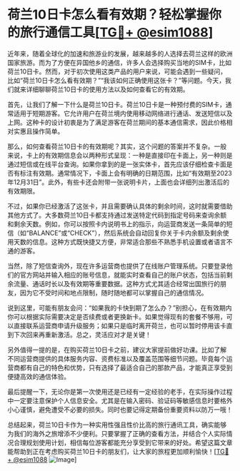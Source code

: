 # 荷兰10日卡怎么看有效期？轻松掌握你的旅行通信工具[[TG💪+ @esim1088](https://t.me/s/esim1088)]

近年来，随着全球化的加速和旅游业的发展，越来越多的人选择去荷兰这样的欧洲国家旅游。而为了方便在异国他乡的通信，许多人会选择购买当地的SIM卡，比如荷兰10日卡。然而，对于初次使用这类产品的用户来说，可能会遇到一些疑问，比如“荷兰10日卡怎么看有效期？”“我该如何正确使用这张卡？”等问题。今天，我们就来详细聊聊荷兰10日卡的使用方法以及如何查看它的有效期。

首先，让我们了解一下什么是荷兰10日卡。荷兰10日卡是一种预付费的SIM卡，通常适用于短期游客。它允许用户在荷兰境内使用移动网络进行通话、发送短信以及上网。这种卡的设计初衷是为了满足游客在荷兰期间的基本通信需求，因此价格相对实惠且操作简单。

那么，如何查看荷兰10日卡的有效期呢？其实，这个问题的答案并不复杂。一般来说，卡上的有效期信息会以两种形式呈现：一种是直接印在卡面上，另一种则是通过短信或在线平台查询。如果你拿到的是一张实体卡，首先应该仔细检查卡面是否有标注有效期。通常情况下，卡面上会有明确的日期范围，比如“有效期至2023年12月31日”。此外，有些卡还会附带一张说明卡片，上面也会详细列出激活后的有效期限。

不过，如果你已经激活了这张卡，并且需要确认具体的剩余时间，这时就需要借助其他方式了。大多数荷兰10日卡都支持通过发送特定代码到指定号码来查询余额和剩余天数。例如，你可以按照卡内说明书上的指示，向运营商发送一条简单的短信（如“BALANCE”或“CHECK”），然后系统会自动回复你关于卡内余额及剩余使用天数的信息。这种方式既快捷又方便，非常适合那些不熟悉手机设置或者语言不通的游客。

当然，除了短信查询外，现在许多运营商也提供了在线账户管理系统。只要登录他们的官方网站并输入相应的账号信息，就能实时查看自己的账户状态，包括当前剩余流量、通话时长以及有效期等重要数据。这种方式尤其适合经常出国旅行的朋友，因为它不受时间和地点限制，随时随地都可以掌握自己的通信情况。

说到这里，可能有朋友会问：“如果我的卡快到期了怎么办？”别担心，在有效期内你可以根据实际需要决定是否续费或者更换新卡。如果觉得现有的套餐不够用，可以直接联系运营商申请升级服务；如果只是临时离开荷兰，也可以暂时停用该卡直到下次回来再重新激活。总之，灵活应对才是关键！

另外值得一提的是，在购买荷兰10日卡之前，建议大家提前做好功课。比如了解不同运营商提供的具体服务内容、资费标准以及覆盖范围等细节问题。毕竟每个运营商都有自己的特色和优势，只有选择了最适合自己的那款产品，才能真正享受到便捷高效的通信体验。

最后提醒一下，无论你是第一次使用还是已经有一定经验的老手，在实际操作过程中一定要注意保护个人信息安全。尤其是在输入密码、验证码等敏感信息时要格外小心谨慎，避免遭受不必要的损失。同时也要记得定期备份重要资料以防万一哦！

总结起来，荷兰10日卡作为一种实用性强且性价比高的旅行通讯工具，确实能够为我们的海外之旅增添不少便利。只要掌握了正确的查看方法，并结合个人实际情况合理规划使用计划，相信每位游客都能充分享受到它带来的好处。希望这篇文章能帮助到正在考虑购买荷兰10日卡的朋友们，让大家的旅程更加顺利愉快！[[TG💪+ @esim1088](https://t.me/s/esim1088) ![Image](https://i.postimg.cc/4NQfJmqS/Snipaste-2025-05-13-00-14-12.png)]